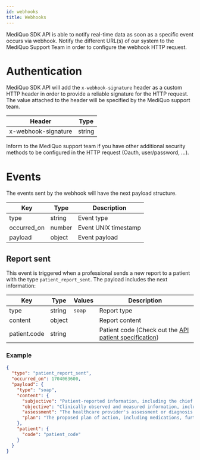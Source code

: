 ```yaml
---
id: webhooks
title: Webhooks
---
```


MediQuo SDK API is able to notify real-time data as soon as a specific event occurs via webhook. Notify the different URL(s) of our system to the MediQuo Support Team in order to configure the webhook HTTP request.

# Authentication

MediQuo SDK API will add the `x-webhook-signature` header as a custom HTTP header in order to provide a reliable signature for the HTTP request. The value attached to the header will be specified by the MediQuo support team.

| Header              | Type   |
|---------------------|--------|
| x-webhook-signature | string |

Inform to the MediQuo support team if you have other additional security methods to be configured in the HTTP request (Oauth, user/password, ...).

# Events

The events sent by the webhook will have the next payload structure.

| Key         | Type   | Description          |
|-------------|--------|----------------------|
| type        | string | Event type           |
| occurred_on | number | Event UNIX timestamp |
| payload     | object | Event payload        |

## Report sent

This event is triggered when a professional sends a new report to a patient with the type `patient_report_sent`. The payload includes the next information:

| Key          | Type   | Values | Description                                                                       |
|--------------|--------|--------|-----------------------------------------------------------------------------------|
| type         | string | `soap` | Report type                                                                       |
| content      | object |        | Report content                                                                    |
| patient.code | string |        | Patient code (Check out the [API patient specification](/docs/api/sdk/patients/)) |

### Example

```json
{
  "type": "patient_report_sent",
  "occurred_on": 1704063600,
  "payload": {
    "type": "soap",
    "content": {
      "subjective": "Patient-reported information, including the chief complaint, history of present illness, and a review of systems.",
      "objective": "Clinically observed and measured information, including vital signs and a physical exam.",
      "assessment": "The healthcare provider's assessment or diagnosis based on the subjective and objective information.",
      "plan": "The proposed plan of action, including medications, further tests, and follow-up instructions."
    },
    "patient": {
      "code": "patient_code"
    }
  }
}
```